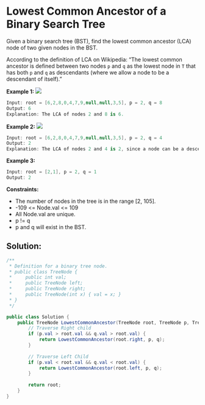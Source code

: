 # Lowest Common Ancestor of a Binary Search Tree
Given a binary search tree (BST), find the lowest common ancestor (LCA) node of two given nodes in the BST.

According to the definition of LCA on Wikipedia: “The lowest common ancestor is defined between two nodes `p` and `q` as the lowest node in `T` that has both `p` and `q` as descendants (where we allow a node to be a descendant of itself).”

**Example 1:**
![](https://assets.leetcode.com/uploads/2018/12/14/binarysearchtree_improved.png)

```csharp
Input: root = [6,2,8,0,4,7,9,null,null,3,5], p = 2, q = 8
Output: 6
Explanation: The LCA of nodes 2 and 8 is 6.
```
**Example 2:**
![](https://assets.leetcode.com/uploads/2018/12/14/binarysearchtree_improved.png)
```csharp
Input: root = [6,2,8,0,4,7,9,null,null,3,5], p = 2, q = 4
Output: 2
Explanation: The LCA of nodes 2 and 4 is 2, since a node can be a descendant of itself according to the LCA definition.
```
**Example 3:**

```csharp
Input: root = [2,1], p = 2, q = 1
Output: 2
``` 

**Constraints:**

- The number of nodes in the tree is in the range [2, 105].
- -109 <= Node.val <= 109
- All Node.val are unique.
- p != q
- p and q will exist in the BST.

## Solution:
```csharp
/**
 * Definition for a binary tree node.
 * public class TreeNode {
 *     public int val;
 *     public TreeNode left;
 *     public TreeNode right;
 *     public TreeNode(int x) { val = x; }
 * }
 */

public class Solution {
    public TreeNode LowestCommonAncestor(TreeNode root, TreeNode p, TreeNode q) {
        // Traverse Right child
        if (p.val > root.val && q.val > root.val) {
            return LowestCommonAncestor(root.right, p, q);
        }
        
        // Traverse Left Child
        if (p.val < root.val && q.val < root.val) {
            return LowestCommonAncestor(root.left, p, q);
        }
        
        return root;
    }
}
```